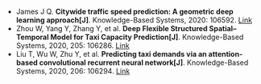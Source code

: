 * James J Q. <b>Citywide traffic speed prediction: A geometric deep learning approach[J]</b>. Knowledge-Based Systems, 2020: 106592. [Link](https://www.sciencedirect.com/science/article/pii/S0950705120307218)
* Zhou W, Yang Y, Zhang Y, et al. <b>Deep Flexible Structured Spatial–Temporal Model for Taxi Capacity Prediction[J]</b>. Knowledge-Based Systems, 2020, 205: 106286. [Link](https://www.sciencedirect.com/science/article/pii/S0950705120304652)
* Liu T, Wu W, Zhu Y, et al. <b>Predicting taxi demands via an attention-based convolutional recurrent neural network[J]</b>. Knowledge-Based Systems, 2020, 206: 106294. [Link](https://www.sciencedirect.com/science/article/pii/S095070512030469X)
